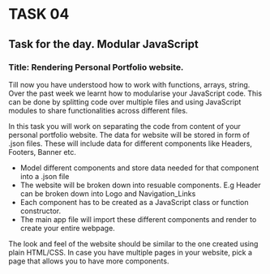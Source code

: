 # TASK 04

## Task for the day. Modular JavaScript

### Title: Rendering Personal Portfolio website.

Till now you have understood how to work with functions, arrays, string. Over the past week we learnt how to modularise your JavaScript code.
This can be done by splitting code over multiple files and using JavaScript modules to share functionalities across different files.

In this task you will work on separating the code from content of your personal portfolio website. The data for website will be stored in form of .json files.
These will include data for different components like Headers, Footers, Banner etc.

- Model different components and store data needed for that component into a .json file
- The website will be broken down into resuable components.
    E.g Header can be broken down into Logo and Navigation_Links
- Each component has to be created as a JavaScript class or function constructor.
- The main app file will import these different components and render to create your entire webpage.

The look and feel of the website should be similar to the one created using plain HTML/CSS.
In case you have multiple pages in your website, pick a page that allows you to have more components.